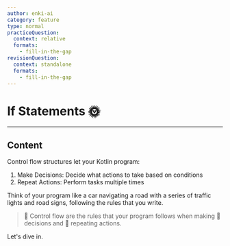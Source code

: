 ```yaml
---
author: enki-ai
category: feature
type: normal
practiceQuestion:
  context: relative
  formats:
    - fill-in-the-gap
revisionQuestion:
  context: standalone
  formats:
    - fill-in-the-gap
---
```


# If Statements 🌞

---
## Content

Control flow structures let your Kotlin program:
1. Make Decisions: Decide what actions to take based on conditions
2. Repeat Actions: Perform tasks multiple times

Think of your program like a car navigating a road with a series of traffic lights and road signs, following the rules that you write.

> 🚦 Control flow are the rules that your program follows when making 🤔 decisions and 🔄 repeating actions.

Let's dive in.